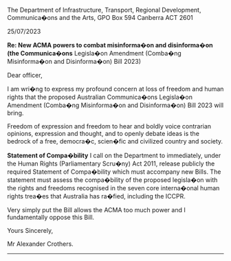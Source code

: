 The Department of Infrastructure,
Transport, Regional Development,
Communica�ons and the Arts,
GPO Box 594
Canberra ACT 2601

25/07/2023

**Re: New ACMA powers to combat misinforma�on and disinforma�on (the Communica�ons**
Legisla�on Amendment (Comba�ng Misinforma�on and Disinforma�on) Bill 2023)

Dear officer,

I am wri�ng to express my profound concern at loss of freedom and human rights that the proposed
Australian Communica�ons Legisla�on Amendment (Comba�ng Misinforma�on and Disinforma�on)
Bill 2023 will bring.

Freedom of expression and freedom to hear and boldly voice contrarian opinions, expression and
thought, and to openly debate ideas is the bedrock of a free, democra�c, scien�fic and civilized
country and society.

**Statement of Compa�bility**
I call on the Department to immediately, under the Human Rights (Parliamentary Scru�ny) Act 2011,
release publicly the required Statement of Compa�bility which must accompany new Bills. The
statement must assess the compa�bility of the proposed legisla�on with the rights and freedoms
recognised in the seven core interna�onal human rights trea�es that Australia has ra�fied, including
the ICCPR.

Very simply put the Bill allows the ACMA too much power and I fundamentally oppose this Bill.

Yours Sincerely,

Mr Alexander Crothers.


-----

